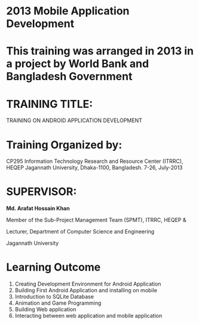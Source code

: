 # 2013 Mobile Application Development
 
# This training was arranged in 2013 in a project by World Bank and Bangladesh Government

# TRAINING TITLE:
TRAINING ON ANDROID APPLICATION DEVELOPMENT

# Training Organized by: 
CP295 Information Technology Research and Resource Center (ITRRC), HEQEP
Jagannath University, Dhaka-1100, Bangladesh. 7-26, July-2013

# SUPERVISOR:
**Md. Arafat Hossain Khan**

Member of the Sub-Project Management Team (SPMT), ITRRC, HEQEP &

Lecturer, Department of Computer Science and Engineering

Jagannath University


# Learning Outcome

1.  Creating Development Environment for Android Application
2.  Building First Android Application and installing on mobile
3.  Introduction to SQLite Database
4.  Animation and Game Programming
5.  Building Web application
6.  Interacting between web application and mobile application
